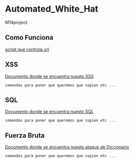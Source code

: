 # Automated_White_Hat
M14project
## Como Funciona
[script que controla url](https://github.com/Jose-Paco/Automated_White_Hat/blob/ataques/1_checkurl.sh)
## XSS
[Documento donde se encuentra nuesto XSS](https://github.com/Jose-Paco/Automated_White_Hat/blob/ataques/2_xss)
```
comandos para poner que queremos que copien etc ... 
```
## SQL
[Documento donde se encuentra nuesto SQL](https://github.com/Jose-Paco/Automated_White_Hat/blob/ataques/SQLi.sh)
```
comandos para poner que queremos que copien etc ... 
```
## Fuerza Bruta
[Documento donde se encuentra nuesto ataque de Diccionario](https://github.com/Jose-Paco/Automated_White_Hat/blob/ataques/diccionari02.sh)
```
comandos para poner que queremos que copien etc ... 
```
